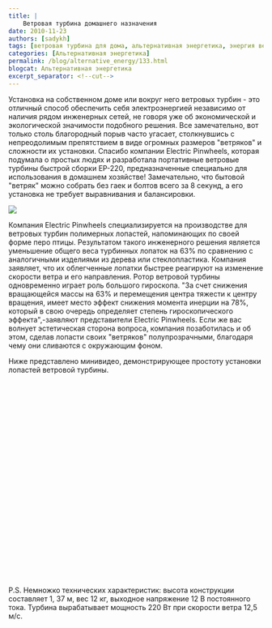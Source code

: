 ```yaml
---
title: |
    Ветровая турбина домашнего назначения
date: 2010-11-23
authors: [sadykh]
tags: [ветровая турбина для дома, альтернативная энергетика, энергия ветра, бытовой ветряк, electric pinwheels]
categories: [Альтернативная энергетика]
permalink: /blog/alternative_energy/133.html
blogcat: Альтернативная энергетика
excerpt_separator: <!--cut-->
---
```


Установка на собственном доме или вокруг него ветровых турбин - это отличный способ обеспечить себя электроэнергией независимо от наличия рядом инженерных сетей, не говоря уже об экономической и экологической значимости подобного решения. Все замечательно, вот только столь благородный порыв часто угасает, столкнувшись с непреодолимым препятствием в виде огромных размеров "ветряков" и сложности их установки. 
Спасибо компании Electric Pinwheels, которая подумала о простых людях и разработала портативные ветровые турбины быстрой сборки ЕР-220, предназначенные специально для использования в домашнем хозяйстве! Замечательно, что бытовой "ветряк" можно собрать без гаек и болтов всего за 8 секунд, а его установка не требует выравнивания и балансировки.


![](http://itw66.ru/uploads/images/00/00/05/2010/11/23/3c9016.jpg)


Компания Electric Pinwheels специализируется на производстве для ветровых турбин полимерных лопастей, напоминающих по своей форме перо птицы. Результатом такого инженерного решения является уменьшение общего веса турбинных лопаток на 63% по сравнению с аналогичными изделиями из дерева или стеклопластика. Компания заявляет, что их облегченные лопатки быстрее реагируют на изменение скорости ветра и его направления. 
Ротор ветровой турбины одновременно играет роль большого гироскопа. "За счет снижения вращающейся массы на 63% и перемещения центра тяжести к центру вращения, имеет место эффект снижения момента инерции на 78%, который в свою очередь определяет степень гироскопического эффекта",-заявляют представители Electric Pinwheels. Если же вас волнует эстетическая сторона вопроса, компания позаботилась и об этом, сделав лопасти своих "ветряков" полупрозрачными, благодаря чему они сливаются с окружающим фоном.

Ниже представлено минивидео, демонстрирующее простоту установки лопастей ветровой турбины.

<object style="height: 390px; width: 640px"><param name="movie" value="http://www.youtube.com/v/1X1L93IiLCI?version=3"><param name="allowFullScreen" value="true"><param name="allowScriptAccess" value="always"><embed src="http://www.youtube.com/v/1X1L93IiLCI?version=3" type="application/x-shockwave-flash" allowfullscreen="true" allowScriptAccess="always" width="640" height="390"></object>

P.S. Немножко технических характеристик: высота конструкции составляет 1, 37 м, вес 12 кг, выходное напряжение 12 В постоянного тока. Турбина вырабатывает мощность 220 Вт при скорости ветра 12,5 м/с.
